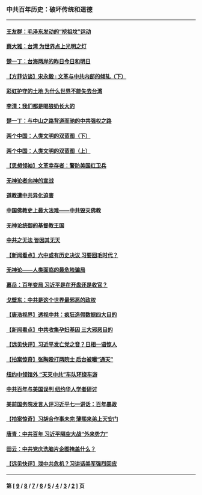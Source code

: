### 中共百年历史：破坏传统和道德
---
#### [王友群：毛泽东发动的“挖祖坟”运动](../../pages/nf1176114/n13723639.md?06290430) 
#### [蔡大雅：台湾 为世界点上光明之灯](../../pages/nf1176114/n13531530.md?06290430) 
#### [楚一丁：台海两岸的昨日今日和明日](../../pages/nf1176114/n13531468.md?06290430) 
#### [【方菲访谈】宋永毅 : 文革与中共内部的倾轧（下）](../../pages/nf1176114/n13486836.md?06290430) 
#### [彩虹护守的土地 为什么世界不能失去台湾](../../pages/nf1176114/n13476849.md?06290430) 
#### [李清：我们都是喝狼奶长大的](../../pages/nf1176114/n13471478.md?06290430) 
#### [楚一丁：与中山之路背道而驰的中共强权之路](../../pages/nf1176114/n13437270.md?06290430) 
#### [两个中国：人类文明的双蓝图（下）](../../pages/nf1176114/n13423132.md?06290430) 
#### [两个中国：人类文明的双蓝图（上）](../../pages/nf1176114/n13422687.md?06290430) 
#### [【思想领袖】文革幸存者：警防美国红卫兵](../../pages/nf1176114/n13339289.md?06290430) 
#### [无神论者向神的宣战](../../pages/nf1176114/n13281535.md?06290430) 
#### [道教遭中共异化迫害](../../pages/nf1176114/n13281463.md?06290430) 
#### [中国佛教史上最大法难——中共毁灭佛教](../../pages/nf1176114/n13281397.md?06290430) 
#### [无神论统御的基督教王国](../../pages/nf1176114/n13281280.md?06290430) 
#### [中共之无法 皆因其无天](../../pages/nf1176114/n13281088.md?06290430) 
#### [【新闻看点】六中或有历史决议 习要回毛时代？](../../pages/nf1176114/n13222895.md?06290430) 
#### [无神论——人类面临的最危险骗局](../../pages/nf1176114/n13196137.md?06290430) 
#### [慕岳：百年变局 习近平是在开盘还是收官？](../../pages/nf1176114/n13206516.md?06290430) 
#### [戈壁东：中共是这个世界最邪恶的政权](../../pages/nf1176114/n13085641.md?06290430) 
#### [【唐浩视界】透视中共：疯狂造假数据四大目的](../../pages/nf1176114/n13080590.md?06290430) 
#### [【新闻看点】中共收集孕妇基因 三大邪恶目的](../../pages/nf1176114/n13077182.md?06290430) 
#### [【远见快评】习近平发亡党之音？日相一语惊人](../../pages/nf1176114/n13074809.md?06290430) 
#### [【拍案惊奇】张陶殴打两院士 后台被曝“通天”](../../pages/nf1176114/n13070496.md?06290430) 
#### [纽约中领馆外 “天灭中共”车队环绕车游](../../pages/nf1176114/n13070693.md?06290430) 
#### [中共百年与美国误判 纽约华人学者研讨](../../pages/nf1176114/n13067969.md?06290430) 
#### [美前国务院发言人评习近平七一讲话：百年暴政](../../pages/nf1176114/n13066986.md?06290430) 
#### [【拍案惊奇】习胡合作事未完 薄熙来弟上天安门](../../pages/nf1176114/n13065867.md?06290430) 
#### [唐青：中共百年 习近平隔空大战“外来势力”](../../pages/nf1176114/n13065976.md?06290430) 
#### [田云：中共党庆洗脑片企图掩盖什么？](../../pages/nf1176114/n13064395.md?06290430) 
#### [【远见快评】泄中共危机？习讲话美军强烈回应](../../pages/nf1176114/n13064269.md?06290430) 

---
#### 第 [ [9](./9.md?06290430) / [8](./8.md?06290430) / [7](./7.md?06290430) / [6](./6.md?06290430) / [5](./5.md?06290430) / [4](./4.md?06290430) / [3](./3.md?06290430) / [2](./2.md?06290430) ] 页
